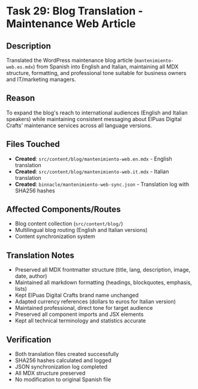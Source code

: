 # Task 29: Blog Translation - Maintenance Web Article

## Description
Translated the WordPress maintenance blog article (`mantenimiento-web.es.mdx`) from Spanish into English and Italian, maintaining all MDX structure, formatting, and professional tone suitable for business owners and IT/marketing managers.

## Reason
To expand the blog's reach to international audiences (English and Italian speakers) while maintaining consistent messaging about ElPuas Digital Crafts' maintenance services across all language versions.

## Files Touched
- **Created**: `src/content/blog/mantenimiento-web.en.mdx` - English translation
- **Created**: `src/content/blog/mantenimiento-web.it.mdx` - Italian translation
- **Created**: `binnacle/mantenimiento-web-sync.json` - Translation log with SHA256 hashes

## Affected Components/Routes
- Blog content collection (`src/content/blog/`)
- Multilingual blog routing (English and Italian versions)
- Content synchronization system

## Translation Notes
- Preserved all MDX frontmatter structure (title, lang, description, image, date, author)
- Maintained all markdown formatting (headings, blockquotes, emphasis, lists)
- Kept ElPuas Digital Crafts brand name unchanged
- Adapted currency references (dollars to euros for Italian version)
- Maintained professional, direct tone for target audience
- Preserved all component imports and JSX elements
- Kept all technical terminology and statistics accurate

## Verification
- Both translation files created successfully
- SHA256 hashes calculated and logged
- JSON synchronization log completed
- All MDX structure preserved
- No modification to original Spanish file 
